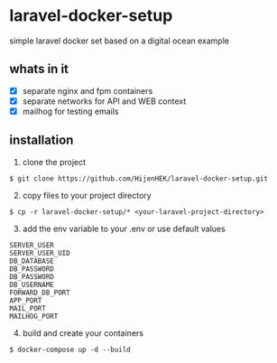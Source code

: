 # laravel-docker-setup
simple laravel docker set based on a digital ocean example

## whats in it
- [x] separate nginx and fpm containers
- [x] separate networks for API and WEB context
- [x] mailhog for testing emails

## installation


1) clone the project
```
$ git clone https://github.com/HijenHEK/laravel-docker-setup.git
```
2) copy files to your project directory
```
$ cp -r laravel-docker-setup/* <your-laravel-project-directory>
```
3) add the env variable to your .env or use default values
```
SERVER_USER
SERVER_USER_UID
DB_DATABASE
DB_PASSWORD
DB_PASSWORD
DB_USERNAME
FORWARD_DB_PORT
APP_PORT
MAIL_PORT
MAILHOG_PORT
```
4) build and create your containers
```
$ docker-compose up -d --build
```
